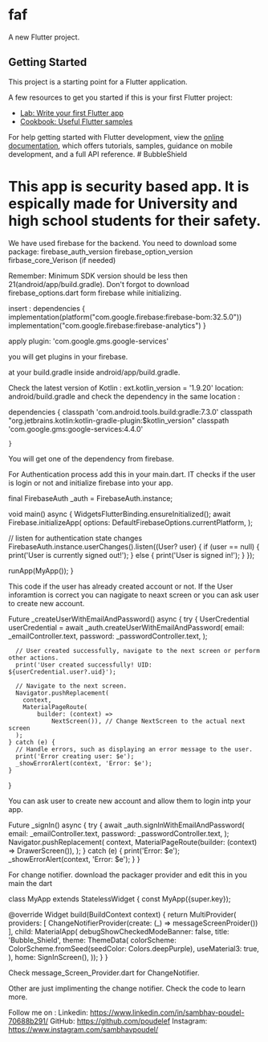 # faf

A new Flutter project.

## Getting Started

This project is a starting point for a Flutter application.

A few resources to get you started if this is your first Flutter project:

- [Lab: Write your first Flutter app](https://docs.flutter.dev/get-started/codelab)
- [Cookbook: Useful Flutter samples](https://docs.flutter.dev/cookbook)

For help getting started with Flutter development, view the
[online documentation](https://docs.flutter.dev/), which offers tutorials,
samples, guidance on mobile development, and a full API reference.
#   B u b b l e S h i e l d 
 
# This app is security based app. It is espically made for University and high school students for their safety.

We have used firebase for the backend. You need to download some package:
firebase_auth_version
firebase_option_version
firbase_core_Verison (if needed)

Remember: Minimum SDK version should be less then 21(android/app/build.gradle). Don't forgot to download firebase_options.dart form firebase while initializing.

insert : dependencies {
implementation(platform("com.google.firebase:firebase-bom:32.5.0"))
implementation("com.google.firebase:firebase-analytics")
}

apply plugin: 'com.google.gms.google-services'

you will get plugins in your firebase.

at your build.gradle inside android/app/build.gradle.

Check the latest version of Kotlin : ext.kotlin_version = '1.9.20' location: android/build.gradle and check the dependency in the same location :

dependencies {
classpath 'com.android.tools.build:gradle:7.3.0'
classpath "org.jetbrains.kotlin:kotlin-gradle-plugin:$kotlin_version"
classpath 'com.google.gms:google-services:4.4.0'

    }

You will get one of the dependency from firebase.

For Authentication process add this in your main.dart. IT checks if the user is login or not and initialize firebase into your app.

final FirebaseAuth \_auth = FirebaseAuth.instance;

void main() async {
WidgetsFlutterBinding.ensureInitialized();
await Firebase.initializeApp(
options: DefaultFirebaseOptions.currentPlatform,
);

// listen for authentication state changes
FirebaseAuth.instance.userChanges().listen((User? user) {
if (user == null) {
print('User is currently signed out!');
} else {
print('User is signed in!');
}
});

runApp(MyApp());
}

This code if the user has already created account or not. If the User inforamtion is correct you can nagigate to neaxt screen or you can ask user to create new account.

Future<void> \_createUserWithEmailAndPassword() async {
try {
UserCredential userCredential =
await \_auth.createUserWithEmailAndPassword(
email: \_emailController.text,
password: \_passwordController.text,
);

      // User created successfully, navigate to the next screen or perform other actions.
      print('User created successfully! UID: ${userCredential.user?.uid}');

      // Navigate to the next screen.
      Navigator.pushReplacement(
        context,
        MaterialPageRoute(
            builder: (context) =>
                NextScreen()), // Change NextScreen to the actual next screen
      );
    } catch (e) {
      // Handle errors, such as displaying an error message to the user.
      print('Error creating user: $e');
      _showErrorAlert(context, 'Error: $e');
    }

}

You can ask user to create new account and allow them to login intp your app.

Future<void> \_signIn() async {
try {
await \_auth.signInWithEmailAndPassword(
email: \_emailController.text,
password: \_passwordController.text,
);
Navigator.pushReplacement(
context,
MaterialPageRoute(builder: (context) => DrawerScreen()),
);
} catch (e) {
print('Error: $e');
\_showErrorAlert(context, 'Error: $e');
}
}

For change notifier. download the packager provider and edit this in you main the dart

class MyApp extends StatelessWidget {
const MyApp({super.key});

@override
Widget build(BuildContext context) {
return MultiProvider(
providers: [
ChangeNotifierProvider(create: (_) => messageScreenProider())
],
child: MaterialApp(
debugShowCheckedModeBanner: false,
title: 'Bubble_Shield',
theme: ThemeData(
colorScheme: ColorScheme.fromSeed(seedColor: Colors.deepPurple),
useMaterial3: true,
),
home: SignInScreen(),
));
}
}

Check message_Screen_Provider.dart for ChangeNotifier.

Other are just implimenting the change notifier. Check the code to learn more.

Follow me on : Linkedin: https://www.linkedin.com/in/sambhav-poudel-70688b291/
GitHub: https://github.com/poudelef
Instagram: https://www.instagram.com/sambhavpoudel/

 
